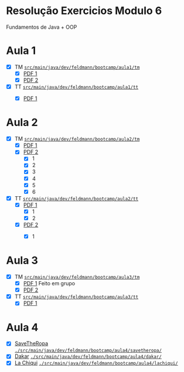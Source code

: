 # Resolução Exercicios Modulo 6
Fundamentos de Java + OOP

# Aula 1
- [X] TM  [`src/main/java/dev/feldmann/bootcamp/aula1/tm`](./src/main/java/dev/feldmann/bootcamp/aula1/tm)
  - [X] [PDF 1](https://docs.google.com/document/d/e/2PACX-1vTLIBjBjLg_V2Zz068mjkLr_pwunnpSDaUAwnpw7te6E5cv4yBaLsEz9afpwWpaVunTfUZ2oVLfbjmN/pub)
  - [X] [PDF 2](https://docs.google.com/document/d/e/2PACX-1vQ2uj9Y2nmvtUKQQjIZaU3NkO1zC_Jz6yvWELAyTSsOmt9i3olnnOBiDcilxFR9bQ/pub)
- [X] TT [`src/main/java/dev/feldmann/bootcamp/aula1/tt`](./src/main/java/dev/feldmann/bootcamp/aula1/tt)
  - [X] [PDF 1](https://docs.google.com/document/d/e/2PACX-1vTE2gQ4xHr4BV0yJKr5fvnlZJQGZD2VYqFRUubetifuxYBiqM7FgqNMfnc-yC6_8Q/pub)



# Aula 2
- [X] TM [`src/main/java/dev/feldmann/bootcamp/aula2/tm`](./src/main/java/dev/feldmann/bootcamp/aula2/tm)
  - [X] [PDF 1](https://docs.google.com/document/d/e/2PACX-1vR4TMsDrrFQ21__cQfCVxkHruuwfF7LIxF2eb9NQmt-lrakpAG7lZ1GDRq3Cuh2ZZqYeo7P8rf38SZ4/pub)
  - [X] [PDF 2](https://docs.google.com/document/d/e/2PACX-1vR-RthCAdoiNIAwtMJTUg5kqlHqhtDICCX_R4XwPBU1AIyjEZCOnbLgkXXvuLiwa9mOm9MUFcnRLr6l/pub) 
    - [X] 1
    - [X] 2
    - [X] 3
    - [X] 4
    - [X] 5
    - [X] 6
- [X] TT [`src/main/java/dev/feldmann/bootcamp/aula2/tt`](./src/main/java/dev/feldmann/bootcamp/aula2/tt)
  - [X] [PDF 1](https://docs.google.com/document/d/e/2PACX-1vQXDQpP253w3w-PrMsXezoW91Po2aq3z9w7uz7uUefpvhS30xFEeL3rxpnRNPTbxPiB1j64kNhpNWQZ/pub)
    - [X] 1
    - [X] 2
  - [X] [PDF 2](https://docs.google.com/document/d/e/2PACX-1vT6nsDCvTODKTKYt-XBsBgqfxlmybkMFZLe8E90R3jFKCG1YWKIw4x6uQzGuGsZp9buIaWvMjvdYb48/pub)
    - [X] 1


# Aula 3
- [X] TM [`src/main/java/dev/feldmann/bootcamp/aula3/tm`](./src/main/java/dev/feldmann/bootcamp/aula3/tm)
  - [X] [PDF 1](https://docs.google.com/document/d/e/2PACX-1vS1A-5H0T7hAA7Vx4r2zKf1QWRwLYdG8VZmRUm5xO-luxX-BQYX_2C8dlOCMMr54Yf8QLDvzMzv1NAn/pub)  Feito em grupo
  - [X] [PDF 2](https://digitalhouse.slack.com/files/U01U0EZ555H/F026AGWNZRT/java_-_aula_5_-_exerc__cio_1_.pdf)
  
- [X] TT [`src/main/java/dev/feldmann/bootcamp/aula3/tt`](./src/main/java/dev/feldmann/bootcamp/aula3/tt)
  - [X] [PDF 1](https://docs.google.com/document/d/e/2PACX-1vTLMHWnWedHxxE4kjg1NrmzBUqYSXMs9BNF4pwYMTQ4hpHPwgvebqzmzBZ_qlhWB4kwsCJlleqFrDNV/pub)
  
# Aula 4
- [X] [SaveTheRopa](https://drive.google.com/file/d/1qfHySLBVic4CsAh0oM_QnHh5pc5v-HVl/view) [`./src/main/java/dev/feldmann/bootcamp/aula4/savetheropa/`](./src/main/java/dev/feldmann/bootcamp/aula4/savetheropa)
- [X] [Dakar](https://docs.google.com/document/d/e/2PACX-1vT2-xAkcni3Iobx4pXGMfruUo74TM_cAvVKVrhM_lW_Qj-5QB2Hmncax9AjsD54STAp4TOSCB8GGduA/pub) [`./src/main/java/dev/feldmann/bootcamp/aula4/dakar/`](./src/main/java/dev/feldmann/bootcamp/aula4/dakar)
- [X] [La Chiqui](https://docs.google.com/document/d/e/2PACX-1vR5B0Vv4PB3UXFoK39BT3KkxVFmp-WcU18jxkPhSKHBzsGzkEiHYfsKHEYrBAHDfJz0uXaoJzhCmXHK/pub) [`./src/main/java/dev/feldmann/bootcamp/aula4/lachiqui/`](./src/main/java/dev/feldmann/bootcamp/aula4/lachiqui)